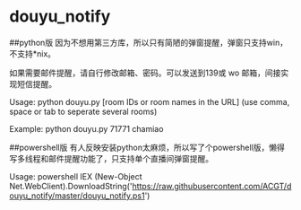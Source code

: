 # douyu_notify

##python版
因为不想用第三方库，所以只有简陋的弹窗提醒，弹窗只支持win，不支持*nix。

如果需要邮件提醒，请自行修改邮箱、密码。可以发送到139或 wo 邮箱，间接实现短信提醒。

Usage: python douyu.py [room IDs or room names in the URL] (use comma, space or tab to seperate several rooms)

Example: python douyu.py 71771 chamiao



##powershell版
有人反映安装python太麻烦，所以写了个powershell版，懒得写多线程和邮件提醒功能了，只支持单个直播间弹窗提醒。

Usage: powershell IEX (New-Object Net.WebClient).DownloadString('https://raw.githubusercontent.com/ACGT/douyu_notify/master/douyu_notify.ps1')
